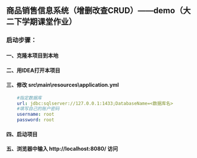 ## 商品销售信息系统（增删改查CRUD）——demo（大二下学期课堂作业）
### 启动步骤：
#### 一、克隆本项目到本地
#### 二、用IDEA打开本项目
#### 三、修改 src\main\resources\application.yml
```yaml
    #指定数据库
    url: jdbc:sqlserver://127.0.0.1:1433;DatabaseName=<数据库名>
    #填写自己的账户密码
    username: root
    password: root
```

#### 四、启动项目
#### 五、浏览器中输入 http://localhost:8080/ 访问